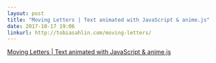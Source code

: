 ```yaml
---
layout: post
title: "Moving Letters | Text animated with JavaScript & anime.js"
date: 2017-10-17 19:06
linkurl: http://tobiasahlin.com/moving-letters/
---
```


[Moving Letters | Text animated with JavaScript & anime.js](http://tobiasahlin.com/moving-letters/)

> 